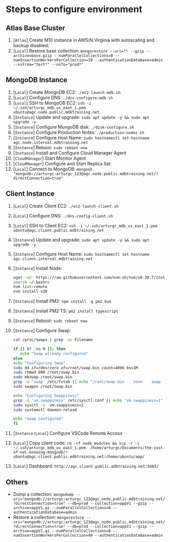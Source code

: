 # Steps to configure environment

## Atlas Base Cluster

1. [`Atlas`] Create M10 instance in AWS/N.Virginia with autoscaling and backup disabled;
1. [`Local`] Restore base collection: `mongorestore --uri="" --gzip --archive=base.gzip --numParallelCollections=8 --numInsertionWorkersPerCollection=10 --authenticationDatabase=admin --nsFrom="test*" --nsTo="prod*"`

## MongoDB Instance

1. [`Local`] Create MongoDB EC2: `./ec2-launch-mdb.sh`
1. [`Local`] Configure DNS: `./dns-configure-mdb.sh`
1. [`Local`] SSH to MongoDB EC2: `ssh -i ~/.ssh/arturgc_mdb_us_east_1.pem ubuntu@agc.node.public.mdbtraining.net`
1. [`Instance`] Update and upgrade: `sudo apt update -y && sudo apt upgrade -y`
1. [`Instance`] Configure MongoDB disk: `./disk-configure.sh`
1. [`Instance`] Configure Production Notes: `./production-nodes.sh`
1. [`Instance`] Configure Host Name: `sudo hostnamectl set-hostname agc.node.internal.mdbtraining.net`
1. [`Instance`] Reboot: `sudo reboot now`
1. [`Instance`] Install and Configure Cloud Manager Agent
1. [`CloudManager`] Start Monitor Agent
1. [`CloudManager`] Configure and Start Replica Set
1. [`Local`] Connect to MongoDB: `mongosh "mongodb://arturgc:arturgc_123@agc.node.public.mdbtraining.net/?directConnection=true"`

## Client Instance

1. [`Local`] Create Client EC2: `./ec2-launch-client.sh`
1. [`Local`] Configure DNS: `./dns-config-client.sh`
1. [`Local`] SSH to Client EC2: `ssh -i ~/.ssh/arturgc_mdb_us_east_1.pem ubuntu@agc.client.public.mdbtraining.net`
1. [`Instance`] Update and upgrade: `sudo apt update -y && sudo apt upgrade -y`
1. [`Instance`] Configure Host Name: `sudo hostnamectl set-hostname agc.client.internal.mdbtraining.net`
1. [`Instance`] Install Node:
   ```bash
   wget -qO- https://raw.githubusercontent.com/nvm-sh/nvm/v0.39.7/install.sh | bash
   source ~/.bashrc
   nvm list-remote
   nvm install v20
   ```
1. [`Instance`] Install PM2: `npm install -g pm2 bun`
1. [`Instance`] Install PM2 TS: `pm2 install typescript`
1. [`Instance`] Reboot: `sudo reboot now`
1. [`Instance`] Configure Swap:

   ```bash
   cat /proc/swaps | grep -qv Filename

   if [[ $? -eq 0 ]]; then
      echo "Swap already configured"
   else
   echo "Configuring Swap"
   sudo dd if=/dev/zero of=/root/swap.bin count=4096 bs=1M
   sudo chmod 600 /root/swap.bin
   sudo mkswap /root/swap.bin
   grep -q 'swap' /etc/fstab || echo "/root/swap.bin    none    swap    defaults 0 0" | sudo tee --append /etc/fstab
   sudo swapon /root/swap.bin

   echo "Configuring Swappiness"
   grep -q 'vm.swappiness' /etc/sysctl.conf || echo "vm.swappiness=1" | sudo tee --append /etc/sysctl.conf
   sudo sysctl -w  vm.swappiness=1
   sudo systemctl daemon-reload

   echo "Swap Configured"
   fi
   ```

1. [`Instance|Local`] Configure VSCode Remote Access
1. [`Local`] Copy client code: `rm -rf node_modules && scp -r -i ~/.ssh/arturgc_mdb_us_east_1.pem  /home/arturgc/Documents/the-cost-of-not-knowing-mongodb/* ubuntu@agc.client.public.mdbtraining.net:/home/ubuntu/app/`
1. [`Local`] Dashboard: `http://agc.client.public.mdbtraining.net:5665/`

## Others

- Dump a collection: `mongodump --uri="mongodb://arturgc:arturgc_123@agc.node.public.mdbtraining.net/?directConnection=true" --db=prod --collection=appV1 --gzip --archive=appV1.gz --numParallelCollections=8 --authenticationDatabase=admin`
- Restore a collection: `mongorestore --uri="mongodb://arturgc:arturgc_123@agc.node.public.mdbtraining.net/?directConnection=true" --db=prod --collection=appV1 --gzip --archive=appV1.gz --numParallelCollections=8 --numInsertionWorkersPerCollection=40 --authenticationDatabase=admin`
